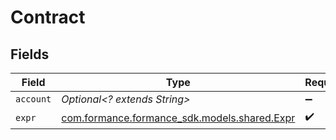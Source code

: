 # Contract


## Fields

| Field                                                                       | Type                                                                        | Required                                                                    | Description                                                                 | Example                                                                     |
| --------------------------------------------------------------------------- | --------------------------------------------------------------------------- | --------------------------------------------------------------------------- | --------------------------------------------------------------------------- | --------------------------------------------------------------------------- |
| `account`                                                                   | *Optional<? extends String>*                                                | :heavy_minus_sign:                                                          | N/A                                                                         | users:001                                                                   |
| `expr`                                                                      | [com.formance.formance_sdk.models.shared.Expr](../../models/shared/Expr.md) | :heavy_check_mark:                                                          | N/A                                                                         |                                                                             |